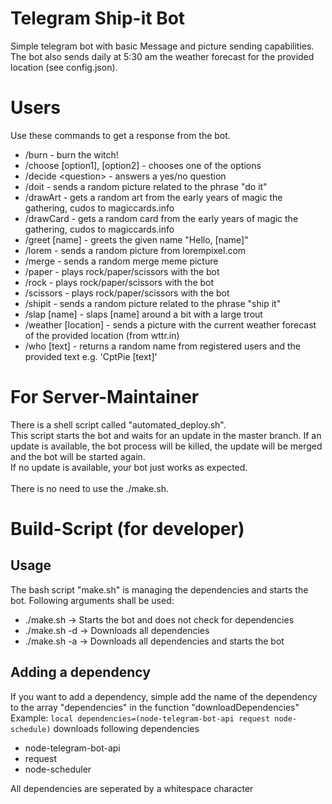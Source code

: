 # Telegram Ship-it Bot
Simple telegram bot with basic Message and picture sending capabilities.\
The bot also sends daily at 5:30 am the weather forecast for the provided location (see config.json).

# Users
Use these commands to get a response from the bot.
* /burn - burn the witch!
* /choose [option1], [option2] - chooses one of the options
* /decide \<question> - answers a yes/no question
* /doit - sends a random picture related to the phrase "do it"
* /drawArt - gets a random art from the early years of magic the gathering, cudos to magiccards.info
* /drawCard - gets a random card from the early years of magic the gathering, cudos to magiccards.info
* /greet [name] - greets the given name "Hello, [name]" 
* /lorem - sends a random picture from lorempixel.com
* /merge - sends a random merge meme picture
* /paper - plays rock/paper/scissors with the bot
* /rock - plays rock/paper/scissors with the bot
* /scissors - plays rock/paper/scissors with the bot
* /shipit - sends a random picture related to the phrase "ship it"
* /slap [name] - slaps [name] around a bit with a large trout
* /weather [location] - sends a picture with the current weather forecast of the provided location (from wttr.in)
* /who [text] - returns a random name from registered users and the provided text e.g. 'CptPie [text]'

# For Server-Maintainer
There is a shell script called "automated_deploy.sh".\
This script starts the bot and waits for an update in the master branch. If an update is available, the bot process will be killed, the update will be merged and the bot will be started again.\
If no update is available, your bot just works as expected.\
\
There is no need to use the ./make.sh.

# Build-Script (for developer)
## Usage
The bash script "make.sh" is managing the dependencies and starts the bot.
Following arguments shall be used:
- ./make.sh -> Starts the bot and does not check for dependencies
- ./make.sh -d -> Downloads all dependencies
- ./make.sh -a -> Downloads all dependencies and starts the bot

## Adding a dependency
If you want to add a dependency, simple add the name of the dependency to the array "dependencies" in the function "downloadDependencies"\
Example: `local dependencies=(node-telegram-bot-api request node-schedule)` downloads following dependencies
- node-telegram-bot-api
- request
- node-scheduler

All dependencies are seperated by a whitespace character
